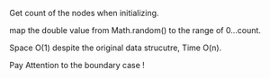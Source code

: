 
Get count of the nodes when initializing.       

map the double value from Math.random() to the range of 0...count. 

Space O(1) despite the original data strucutre, Time O(n).  

Pay Attention to the boundary case !     

  